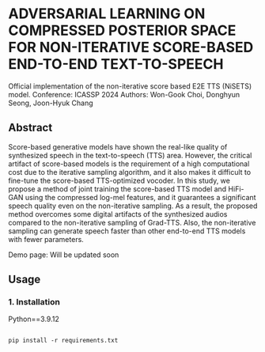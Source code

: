 # ADVERSARIAL LEARNING ON COMPRESSED POSTERIOR SPACE FOR NON-ITERATIVE SCORE-BASED END-TO-END TEXT-TO-SPEECH

Official implementation of the non-iterative score based E2E TTS (NiSETS) model.
Conference: ICASSP 2024
Authors: Won-Gook Choi, Donghyun Seong, Joon-Hyuk Chang

## Abstract
Score-based generative models have shown the real-like quality of synthesized speech in the text-to-speech (TTS) area.
However, the critical artifact of score-based models is the requirement of a high computational cost due to the iterative sampling algorithm, and it also makes it difficult to fine-tune the score-based TTS-optimized vocoder.
In this study, we propose a method of joint training the score-based TTS model and HiFi-GAN using the compressed log-mel features, and it guarantees a significant speech quality even on the non-iterative sampling.
As a result, the proposed method overcomes some digital artifacts of the synthesized audios compared to the non-iterative sampling of Grad-TTS.
Also, the non-iterative sampling can generate speech faster than other end-to-end TTS models with fewer parameters.

Demo page: Will be updated soon

## Usage
### 1. Installation
Python==3.9.12

<pre>
<code>
pip install -r requirements.txt
</code>
</pre>